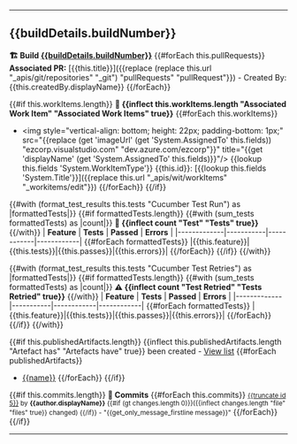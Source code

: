 ___

## {{buildDetails.buildNumber}}

**🏗 Build [{{buildDetails.buildNumber}}]({{buildDetails._links.web.href}})**
{{#forEach this.pullRequests}}
**Associated PR:** [{{this.title}}]({{replace (replace this.url "_apis/git/repositories" "_git") "pullRequests" "pullRequest"}}) - Created By: {{this.createdBy.displayName}}
{{/forEach}}

{{#if this.workItems.length}}
**🔧 {{inflect this.workItems.length "Associated Work Item" "Associated Work Items" true}}**
{{#forEach this.workItems}}
- <img style="vertical-align: bottom; height: 22px; padding-bottom: 1px;" src="{{replace (get 'imageUrl' (get 'System.AssignedTo' this.fields)) "ezcorp.visualstudio.com" "dev.azure.com/ezcorp"}}" title="{{get 'displayName' (get 'System.AssignedTo' this.fields)}}"/> {{lookup this.fields 'System.WorkItemType'}} {{this.id}}: [{{lookup this.fields 'System.Title'}}]({{replace this.url "_apis/wit/workItems" "_workitems/edit"}})
{{/forEach}}
{{/if}}

{{#with (format_test_results this.tests "Cucumber Test Run") as |formattedTests|}}
{{#if formattedTests.length}}
{{#with (sum_tests formattedTests) as |count|}}
**🧪 {{inflect count "Test" "Tests" true}}**
{{/with}}
| **Feature** | **Tests** | **Passed** | **Errors** |
|-------------|-----------|------------|------------|
{{#forEach formattedTests}}
|{{this.feature}}|{{this.tests}}|{{this.passes}}|{{this.errors}}|
{{/forEach}}
{{/if}}
{{/with}}

{{#with (format_test_results this.tests "Cucumber Test Retries") as |formattedTests|}}
{{#if formattedTests.length}}
{{#with (sum_tests formattedTests) as |count|}}
**⚠️ {{inflect count "Test Retried" "Tests Retried" true}}**
{{/with}}
| **Feature** | **Tests** | **Passed** | **Errors** |
|-------------|-----------|------------|------------|
{{#forEach formattedTests}}
|{{this.feature}}|{{this.tests}}|{{this.passes}}|{{this.errors}}|
{{/forEach}}
{{/if}}
{{/with}}

{{#if this.publishedArtifacts.length}}
{{inflect this.publishedArtifacts.length "Artefact has" "Artefacts have" true}} been created - [View list]({{buildDetails._links.web.href}}&view=artifacts&pathAsName=false&type=publishedArtifacts)
{{#forEach publishedArtifacts}}
- [{{name}}]({{resource.downloadUrl}})
{{/forEach}}
{{/if}}

{{#if this.commits.length}}
**📝 Commits**
{{#forEach this.commits}}
<small><span><a href="{{../buildDetails.repository.url}}/commit/{{id}}">{{truncate id 5}}</a></span> by <b>{{author.displayName}}</b> {{#if (gt changes.length 0)}}({{inflect changes.length "file" "files" true}} changed) {{/if}} - "{{get_only_message_firstline message}}"</small>
{{/forEach}}
{{/if}}
___